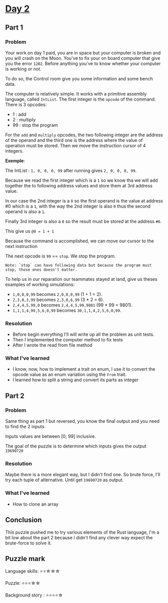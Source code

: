 # [Day 2](https://adventofcode.com/2019/day/2)

## Part 1

### Problem

Your work on day 1 paid, you are in space but your computer is broken and you will crash on the Moon.
You've to fix your on board computer that give you the error `1202`.
Before anything you've to know whether your computer is working or not.

To do so, the Control room give you some information and some bench data.

The computer is relatively simple. It works with a primitive assembly language, called `IntList`.
The first integer is the `opcode` of the command. There is 3 opcodes:
- 1 : add
- 2 : multiply
- 99 : stop the program

For the `add` and `multiply` opcodes, the two following integer are the address of the operand and the third one is the
address where the value of operation must be stored. Then we move the instruction cursor of 4 integers. 

__Exemple__:

The IntList : `1, 0, 0, 0, 99` after running gives `2, 0, 0, 0, 99`. 

Because we read the first integer which is a `1` so we know tha we will add together the to following address values and 
store them at 3rd address value. 

In our case the 2nd integer is a `0` so the first operand is the value at address #0 which is
a `1`, with the way the 2nd integer is also `0` thus the second operand is also a `1`. 

Finally 3rd integer is also a `0` so the result must be stored at the address `#0`.

This give us `@0 = 1 + 1`

Because the command is accomplished, we can move our cursor to the next instruction

The next opcode is `99` == `stop`. We stop the program.  

    Note: `stop` can have following data but because the program must stop, those ones doesn't matter.

To help us in our reparation our teammates stayed at land, give us theses examples of working simulations:

- `1,0,0,0,99` becomes `2,0,0,0,99` (1 + 1 = 2).
- `2,3,0,3,99` becomes `2,3,0,6,99` (3 * 2 = 6).
- `2,4,4,5,99,0` becomes `2,4,4,5,99,9801` (99 * 99 = 9801).
- `1,1,1,4,99,5,6,0,99` becomes `30,1,1,4,2,5,6,0,99`.

### Resolution

- Before begin everything I'll will write up all the problem as unit tests.
- Then I implemented the computer method to fix tests
- After I wrote the read from file method

### What I've learned

- I know, now, how to implement a trait on enum, I use it to convert the opcode value as
an enum variation using the `From` trait.
- I learned how to split a string and convert its parts as integer

## Part 2

### Problem

Same thing as part 1 but reversed, you know the final output and you need to find the 2 inputs.

Inputs values are between [0; 99] inclusive.

The goal of the puzzle is to determine which inputs gives the output `19690720`

### Resolution

Maybe there is a more elegant way, but I didn't find one. So brute force, I'll try each tuple of alternative.
Until get `19690720` as output.

### What I've learned

- How to clone an array

## Conclusion

This puzzle pushed me to try various elements of the Rust language, I'm a bit low about the part 2 because
I didn't find any clever way expect the brute-force to solve it.

## Puzzle mark
Language skills: ⭐⭐☆☆☆

Puzzle: ⭐⭐⭐☆☆

Background story : ⭐⭐⭐⭐☆
